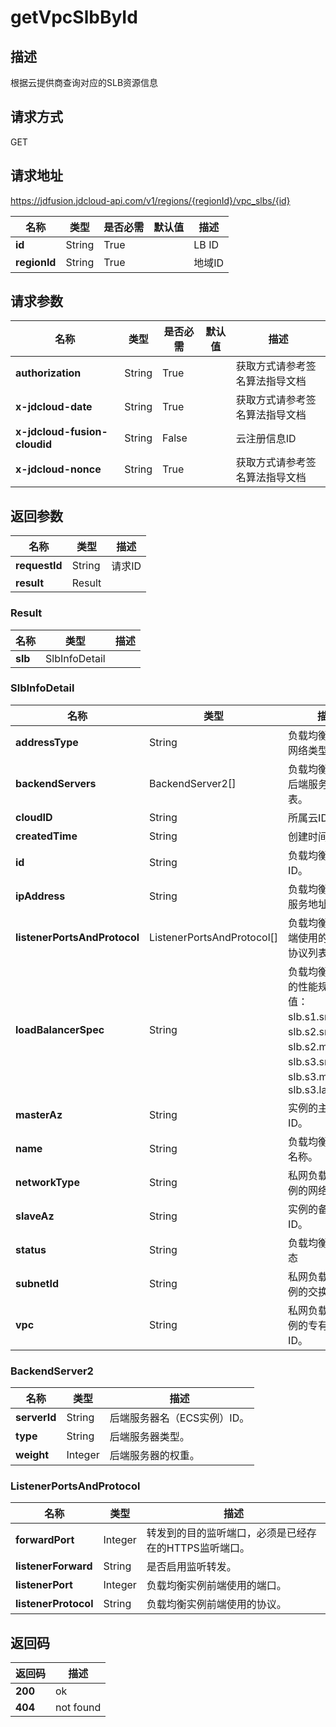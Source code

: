 # getVpcSlbById


## 描述
根据云提供商查询对应的SLB资源信息

## 请求方式
GET

## 请求地址
https://jdfusion.jdcloud-api.com/v1/regions/{regionId}/vpc_slbs/{id}

|名称|类型|是否必需|默认值|描述|
|---|---|---|---|---|
|**id**|String|True| |LB ID|
|**regionId**|String|True| |地域ID|

## 请求参数
|名称|类型|是否必需|默认值|描述|
|---|---|---|---|---|
|**authorization**|String|True| |获取方式请参考签名算法指导文档|
|**x-jdcloud-date**|String|True| |获取方式请参考签名算法指导文档|
|**x-jdcloud-fusion-cloudid**|String|False| |云注册信息ID|
|**x-jdcloud-nonce**|String|True| |获取方式请参考签名算法指导文档|


## 返回参数
|名称|类型|描述|
|---|---|---|
|**requestId**|String|请求ID|
|**result**|Result| |

### Result
|名称|类型|描述|
|---|---|---|
|**slb**|SlbInfoDetail| |
### SlbInfoDetail
|名称|类型|描述|
|---|---|---|
|**addressType**|String|负载均衡实例的网络类型。|
|**backendServers**|BackendServer2[]|负载均衡实例的后端服务器列表。|
|**cloudID**|String|所属云ID|
|**createdTime**|String|创建时间|
|**id**|String|负载均衡实例ID。|
|**ipAddress**|String|负载均衡实例的服务地址。|
|**listenerPortsAndProtocol**|ListenerPortsAndProtocol[]|负载均衡实例前端使用的端口和协议列表。|
|**loadBalancerSpec**|String|负载均衡实例的的性能规格。取值：slb.s1.small、slb.s2.small、slb.s2.medium、slb.s3.small、slb.s3.medium、slb.s3.large|
|**masterAz**|String|实例的主可用区ID。|
|**name**|String|负载均衡实例的名称。|
|**networkType**|String|私网负载均衡实例的网络类型|
|**slaveAz**|String|实例的备可用区ID。|
|**status**|String|负载均衡实例状态|
|**subnetId**|String|私网负载均衡实例的交换机ID。|
|**vpc**|String|私网负载均衡实例的专有网络ID。|
### BackendServer2
|名称|类型|描述|
|---|---|---|
|**serverId**|String|后端服务器名（ECS实例）ID。|
|**type**|String|后端服务器类型。|
|**weight**|Integer|后端服务器的权重。|
### ListenerPortsAndProtocol
|名称|类型|描述|
|---|---|---|
|**forwardPort**|Integer|转发到的目的监听端口，必须是已经存在的HTTPS监听端口。|
|**listenerForward**|String|是否启用监听转发。|
|**listenerPort**|Integer|负载均衡实例前端使用的端口。|
|**listenerProtocol**|String|负载均衡实例前端使用的协议。|

## 返回码
|返回码|描述|
|---|---|
|**200**|ok|
|**404**|not found|
